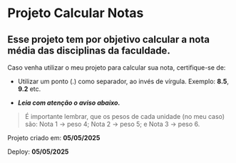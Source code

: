 # Projeto Calcular Notas

## Esse projeto tem por objetivo calcular a nota média das disciplinas da faculdade.

Caso venha utilizar o meu projeto para calcular sua nota, certifique-se de:

* Utilizar um ponto (.) como separador, ao invés de vírgula. Exemplo: **8.5**, **9.2** etc.

* ***Leia com atenção o aviso abaixo.***

> É importante lembrar, que os pesos de cada unidade (no meu caso) são: Nota 1 -> peso 4; Nota 2 -> peso 5; e Nota 3 -> peso 6.

Projeto criado em: **05/05/2025**

Deploy:  **05/05/2025**
